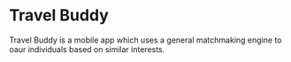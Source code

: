 # Travel Buddy

Travel Buddy is a mobile app which uses a general matchmaking engine to oaur individuals based on similar interests.